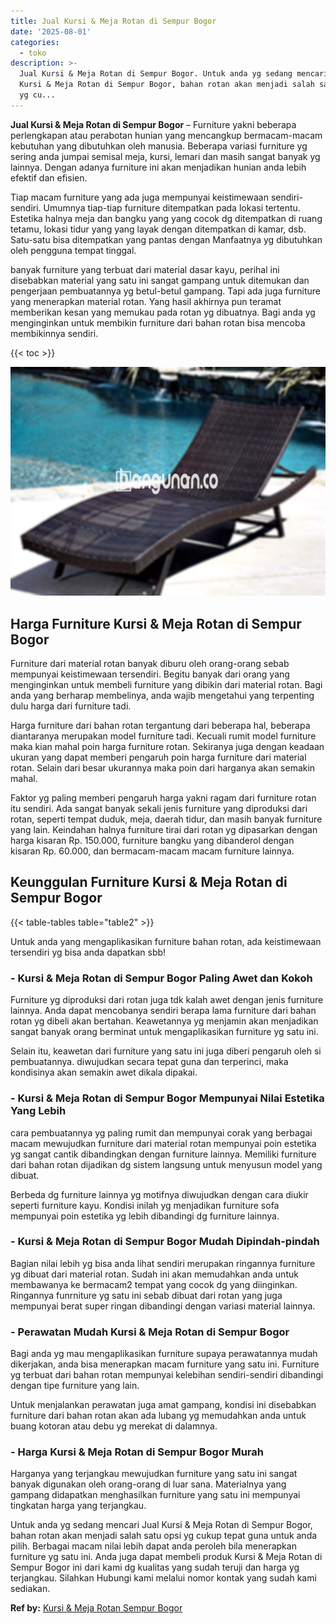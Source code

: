 ```yaml
---
title: Jual Kursi & Meja Rotan di Sempur Bogor
date: '2025-08-01'
categories:
  - toko
description: >-
  Jual Kursi & Meja Rotan di Sempur Bogor. Untuk anda yg sedang mencari Jual
  Kursi & Meja Rotan di Sempur Bogor, bahan rotan akan menjadi salah satu opsi
  yg cu...
---
```


**Jual Kursi & Meja Rotan di Sempur Bogor** – Furniture yakni beberapa perlengkapan atau perabotan hunian yang mencangkup bermacam-macam kebutuhan yang dibutuhkan oleh manusia. Beberapa variasi furniture yg sering anda jumpai semisal meja, kursi, lemari dan masih sangat banyak yg lainnya. Dengan adanya furniture ini akan menjadikan hunian anda lebih efektif dan efisien.

Tiap macam furniture yang ada juga mempunyai keistimewaan sendiri-sendiri. Umumnya tiap-tiap furniture ditempatkan pada lokasi tertentu. Estetika halnya meja dan bangku yang yang cocok dg ditempatkan di ruang tetamu, lokasi tidur yang yang layak dengan ditempatkan di kamar, dsb. Satu-satu bisa ditempatkan yang pantas dengan Manfaatnya yg dibutuhkan oleh pengguna tempat tinggal.

banyak furniture yang terbuat dari material dasar kayu, perihal ini disebabkan material yang satu ini sangat gampang untuk ditemukan dan pengerjaan pembuatannya yg betul-betul gampang. Tapi ada juga furniture yang menerapkan material rotan. Yang hasil akhirnya pun teramat memberikan kesan yang memukau pada rotan yg dibuatnya. Bagi anda yg menginginkan untuk membikin furniture dari bahan rotan bisa mencoba membikinnya sendiri.

{{< toc >}}

![Jual Kursi & Meja Rotan di Sempur Bogor](/images/kursi-meja-rotan-murah39.png)

## Harga Furniture Kursi & Meja Rotan di Sempur Bogor

Furniture dari material rotan banyak diburu oleh orang-orang sebab mempunyai keistimewaan tersendiri. Begitu banyak dari orang yang menginginkan untuk membeli furniture yang dibikin dari material rotan. Bagi anda yang berharap membelinya, anda wajib mengetahui yang terpenting dulu harga dari furniture tadi.

Harga furniture dari bahan rotan tergantung dari beberapa hal, beberapa diantaranya merupakan model furniture tadi. Kecuali rumit model furniture maka kian mahal poin harga furniture rotan. Sekiranya juga dengan keadaan ukuran yang dapat memberi pengaruh poin harga furniture dari material rotan. Selain dari besar ukurannya maka poin dari harganya akan semakin mahal.

Faktor yg paling memberi pengaruh harga yakni ragam dari furniture rotan itu sendiri. Ada sangat banyak sekali jenis furniture yang diproduksi dari rotan, seperti tempat duduk, meja, daerah tidur, dan masih banyak furniture yang lain. Keindahan halnya furniture tirai dari rotan yg dipasarkan dengan harga kisaran Rp. 150.000, furniture bangku yang dibanderol dengan kisaran Rp. 60.000, dan bermacam-macam macam furniture lainnya.

## Keunggulan Furniture Kursi & Meja Rotan di Sempur Bogor

{{< table-tables table="table2" >}}

Untuk anda yang mengaplikasikan furniture bahan rotan, ada keistimewaan tersendiri yg bisa anda dapatkan sbb!

### \- Kursi & Meja Rotan di Sempur Bogor Paling Awet dan Kokoh

Furniture yg diproduksi dari rotan juga tdk kalah awet dengan jenis furniture lainnya. Anda dapat mencobanya sendiri berapa lama furniture dari bahan rotan yg dibeli akan bertahan. Keawetannya yg menjamin akan menjadikan sangat banyak orang berminat untuk mengaplikasikan furniture yg satu ini.

Selain itu, keawetan dari furniture yang satu ini juga diberi pengaruh oleh si pembuatannya. diwujudkan secara tepat guna dan terperinci, maka kondisinya akan semakin awet dikala dipakai.

### \- Kursi & Meja Rotan di Sempur Bogor Mempunyai Nilai Estetika Yang Lebih

cara pembuatannya yg paling rumit dan mempunyai corak yang berbagai macam mewujudkan furniture dari material rotan mempunyai poin estetika yg sangat cantik dibandingkan dengan furniture lainnya. Memiliki furniture dari bahan rotan dijadikan dg sistem langsung untuk menyusun model yang dibuat.

Berbeda dg furniture lainnya yg motifnya diwujudkan dengan cara diukir seperti furniture kayu. Kondisi inilah yg menjadikan furniture sofa mempunyai poin estetika yg lebih dibandingi dg furniture lainnya.

### \- Kursi & Meja Rotan di Sempur Bogor Mudah Dipindah-pindah

Bagian nilai lebih yg bisa anda lihat sendiri merupakan ringannya furniture yg dibuat dari material rotan. Sudah ini akan memudahkan anda untuk membawanya ke bermacam2 tempat yang cocok dg yang diinginkan. Ringannya funrniture yg satu ini sebab dibuat dari rotan yang juga mempunyai berat super ringan dibandingi dengan variasi material lainnya.

### \- Perawatan Mudah Kursi & Meja Rotan di Sempur Bogor

Bagi anda yg mau mengaplikasikan furniture supaya perawatannya mudah dikerjakan, anda bisa menerapkan macam furniture yang satu ini. Furniture yg terbuat dari bahan rotan mempunyai kelebihan sendiri-sendiri dibandingi dengan tipe furniture yang lain.

Untuk menjalankan perawatan juga amat gampang, kondisi ini disebabkan furniture dari bahan rotan akan ada lubang yg memudahkan anda untuk buang kotoran atau debu yg merekat di dalamnya.

### \- Harga Kursi & Meja Rotan di Sempur Bogor Murah

Harganya yang terjangkau mewujudkan furniture yang satu ini sangat banyak digunakan oleh orang-orang di luar sana. Materialnya yang gampang didapatkan menghasilkan furniture yang satu ini mempunyai tingkatan harga yang terjangkau.

Untuk anda yg sedang mencari Jual Kursi & Meja Rotan di Sempur Bogor, bahan rotan akan menjadi salah satu opsi yg cukup tepat guna untuk anda pilih. Berbagai macam nilai lebih dapat anda peroleh bila menerapkan furniture yg satu ini. Anda juga dapat membeli produk Kursi & Meja Rotan di Sempur Bogor ini dari kami dg kualitas yang sudah teruji dan harga yg terjangkau. Silahkan Hubungi kami melalui nomor kontak yang sudah kami sediakan.

**Ref by:** [Kursi & Meja Rotan Sempur Bogor](https://id.wikipedia.org/wiki/Kursi)

